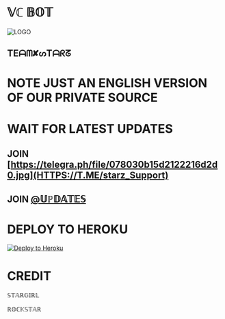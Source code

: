 
#  𝕍ℂ 𝔹𝕆𝕋

![LOGO](https://telegra.ph/file/4530647a573ee5010c62a.jpg)

## TEᗩᗰ✘ᔕTᗩᖇᘔ

# NOTE JUST AN ENGLISH VERSION OF OUR PRIVATE SOURCE 

# WAIT FOR LATEST UPDATES

## JOIN [https://telegra.ph/file/078030b15d2122216d2d0.jpg](HTTPS://T.ME/starz_Support) 

## JOIN [@𝕌ℙ𝔻𝔸𝕋𝔼𝕊](HTTPS://T.ME/starz_bots) 

# DEPLOY TO HEROKU 


[![Deploy to Heroku](https://www.herokucdn.com/deploy/button.png)](https://heroku.com/deploy)


# CREDIT

𝕊𝕋𝔸ℝ𝔾𝕀ℝ𝕃 

ℝ𝕆ℂ𝕂𝕊𝕋𝔸ℝ
